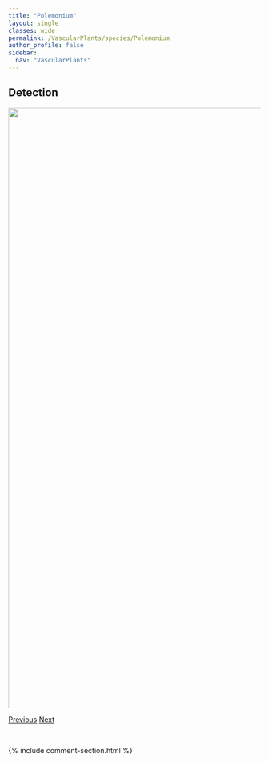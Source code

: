 ```yaml
---
title: "Polemonium"
layout: single
classes: wide
permalink: /VascularPlants/species/Polemonium
author_profile: false
sidebar:
  nav: "VascularPlants"
---
```


<h2>Detection</h2>

<a href="https://drive.google.com/uc?export=view&id=1FPt8xbU4goAV9Sn4O3_dnIup5L-_TAKj">
<img src="https://drive.google.com/uc?export=view&id=1FPt8xbU4goAV9Sn4O3_dnIup5L-_TAKj" height = "1200" width = "800">
</a>


<a href="/DevelopmentWebsite/VascularPlants/species/Poaceae" class="pagination--pager" title="Poaceae">Previous</a> <a href="/DevelopmentWebsite/VascularPlants/species/PolemoniumAcutiflorum" class="pagination--pager" title="Tall Jacob's Ladder">Next</a>

<p>&nbsp;</p>

{% include comment-section.html %}
